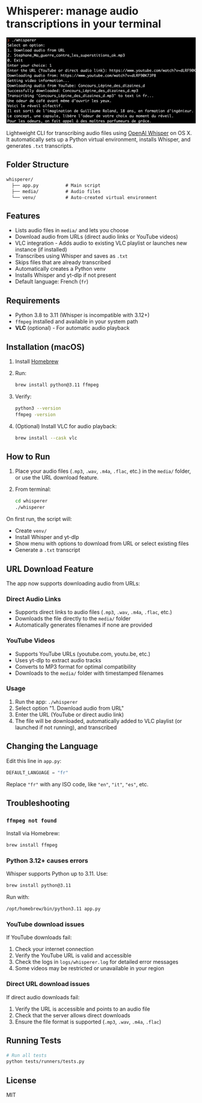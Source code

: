 # Whisperer: manage audio transcriptions in your terminal

![Example](example.png)

Lightweight CLI for transcribing audio files using [OpenAI Whisper](https://github.com/openai/whisper) on OS X. It automatically sets up a Python virtual environment, installs Whisper, and generates `.txt` transcripts.

## Folder Structure

```
whisperer/
  ├── app.py          # Main script
  ├── media/          # Audio files
  └── venv/           # Auto-created virtual environment
```

## Features

- Lists audio files in `media/` and lets you choose
- Download audio from URLs (direct audio links or YouTube videos)
- VLC integration - Adds audio to existing VLC playlist or launches new instance (if installed)
- Transcribes using Whisper and saves as `.txt`
- Skips files that are already transcribed
- Automatically creates a Python venv
- Installs Whisper and yt-dlp if not present
- Default language: French (`fr`)

## Requirements

- Python 3.8 to 3.11 (Whisper is incompatible with 3.12+)
- `ffmpeg` installed and available in your system path
- **VLC** (optional) - For automatic audio playback

## Installation (macOS)

1. Install [Homebrew](https://brew.sh)
2. Run:

   ```bash
   brew install python@3.11 ffmpeg
   ```

3. Verify:

   ```bash
   python3 --version
   ffmpeg -version
   ```

4. (Optional) Install VLC for audio playback:

   ```bash
   brew install --cask vlc
   ```

## How to Run

1. Place your audio files (`.mp3`, `.wav`, `.m4a`, `.flac`, etc.) in the `media/` folder, or use the URL download feature.
2. From terminal:

   ```bash
   cd whisperer
   ./whisperer
   ```

On first run, the script will:
- Create `venv/`
- Install Whisper and yt-dlp
- Show menu with options to download from URL or select existing files
- Generate a `.txt` transcript

## URL Download Feature

The app now supports downloading audio from URLs:

### Direct Audio Links
- Supports direct links to audio files (`.mp3`, `.wav`, `.m4a`, `.flac`, etc.)
- Downloads the file directly to the `media/` folder
- Automatically generates filenames if none are provided

### YouTube Videos
- Supports YouTube URLs (youtube.com, youtu.be, etc.)
- Uses yt-dlp to extract audio tracks
- Converts to MP3 format for optimal compatibility
- Downloads to the `media/` folder with timestamped filenames

### Usage
1. Run the app: `./whisperer`
2. Select option "1. Download audio from URL"
3. Enter the URL (YouTube or direct audio link)
4. The file will be downloaded, automatically added to VLC playlist (or launched if not running), and transcribed

## Changing the Language

Edit this line in `app.py`:

```python
DEFAULT_LANGUAGE = "fr"
```

Replace `"fr"` with any ISO code, like `"en"`, `"it"`, `"es"`, etc.

## Troubleshooting

### `ffmpeg not found`

Install via Homebrew:

```bash
brew install ffmpeg
```

### Python 3.12+ causes errors

Whisper supports Python up to 3.11. Use:

```bash
brew install python@3.11
```

Run with:

```bash
/opt/homebrew/bin/python3.11 app.py
```

### YouTube download issues

If YouTube downloads fail:
1. Check your internet connection
2. Verify the YouTube URL is valid and accessible
3. Check the logs in `logs/whisperer.log` for detailed error messages
4. Some videos may be restricted or unavailable in your region

### Direct URL download issues

If direct audio downloads fail:
1. Verify the URL is accessible and points to an audio file
2. Check that the server allows direct downloads
3. Ensure the file format is supported (`.mp3`, `.wav`, `.m4a`, `.flac`)

## Running Tests

```bash
# Run all tests
python tests/runners/tests.py
```

## License

MIT
